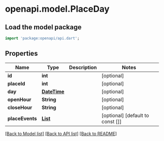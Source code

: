 # openapi.model.PlaceDay

## Load the model package
```dart
import 'package:openapi/api.dart';
```

## Properties
Name | Type | Description | Notes
------------ | ------------- | ------------- | -------------
**id** | **int** |  | [optional] 
**placeId** | **int** |  | [optional] 
**day** | [**DateTime**](DateTime.md) |  | [optional] 
**openHour** | **String** |  | [optional] 
**closeHour** | **String** |  | [optional] 
**placeEvents** | [**List<PlaceEvent>**](PlaceEvent.md) |  | [optional] [default to const []]

[[Back to Model list]](../README.md#documentation-for-models) [[Back to API list]](../README.md#documentation-for-api-endpoints) [[Back to README]](../README.md)


